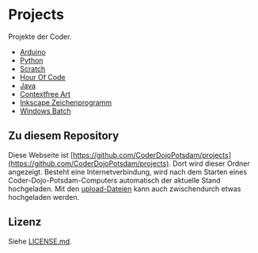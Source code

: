 Projects
========

Projekte der Coder.  

- [Arduino](Arduino)
- [Python](Python)
- [Scratch](Scratch%20Projects)
- [Hour Of Code](HourOfCode.md)
- [Java](Java)
- [Contextfree Art](contextfree)
- [Inkscape Zeichenprogramm](Inkscape)
- [Windows Batch](Windows%20batch)

Zu diesem Repository
--------------------

Diese Webseite ist [https://github.com/CoderDojoPotsdam/projects](https://github.com/CoderDojoPotsdam/projects). Dort wird dieser Ordner angezeigt.
Besteht eine Internetverbindung, wird nach dem Starten eines Coder-Dojo-Potsdam-Computers automatisch der aktuelle Stand hochgeladen. 
Mit den [upload-Dateien](upload) kann auch zwischendurch etwas hochgeladen werden.

Lizenz
------

Siehe [LICENSE.md](LICENSE.md).
